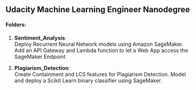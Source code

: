 ## Udacity Machine Learning Engineer Nanodegree

#### Folders:  

1. **Sentiment_Analysis**:  
Deploy Recurrent Neural Network models using Amazon SageMaker.  
Add an API Gateway and Lambda function to let a Web App access the SageMaker Endpoint

2. **Plagiarism_Detection**:  
Create Containment and LCS features for Plagiarism Detection. Model and deploy a Scikit Learn binary classifier using SageMaker.